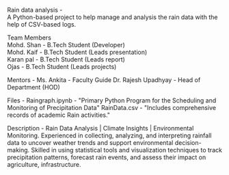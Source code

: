 Rain data analysis -   
A Python-based project to help manage and analysis the rain data with the help of CSV-based logs.

Team Members  
Mohd. Shan  - B.Tech Student (Developer)  
Mohd. Kaif  - B.Tech Student (Leads presentation)  
Karan pal  - B.Tech Student (Leads report)  
Ojas - B.Tech Student (Leads projects)  

Mentors - 
Ms. Ankita - Faculty Guide
Dr. Rajesh Upadhyay - Head of Department (HOD)

Files - 
Raingraph.ipynb - "Primary Python Program for the Scheduling and Monitoring of Precipitation Data"
RainData.csv - "Includes comprehensive records of academic Rain activities."

Description - Rain Data Analysis | Climate Insights | Environmental Monitoring.
Experienced in collecting, analyzing, and interpreting rainfall data to uncover weather trends and support environmental decision-making. Skilled in using statistical tools and visualization techniques to track precipitation patterns, forecast rain events, and assess their impact on agriculture, infrastructure.

